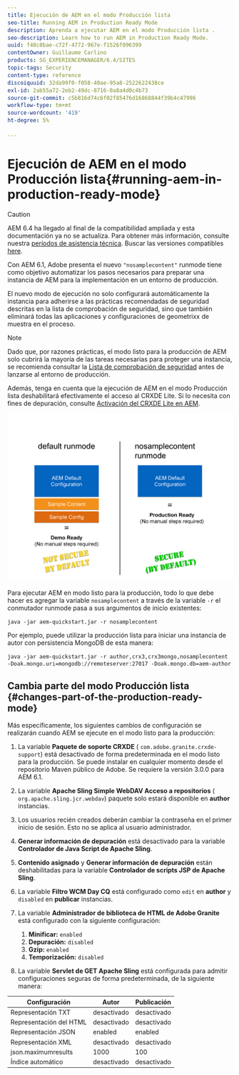 ```yaml
---
title: Ejecución de AEM en el modo Producción lista
seo-title: Running AEM in Production Ready Mode
description: Aprenda a ejecutar AEM en el modo Producción lista .
seo-description: Learn how to run AEM in Production Ready Mode.
uuid: f48c8bae-c72f-4772-967e-f1526f096399
contentOwner: Guillaume Carlino
products: SG_EXPERIENCEMANAGER/6.4/SITES
topic-tags: Security
content-type: reference
discoiquuid: 32da99f0-f058-40ae-95a8-2522622438ce
exl-id: 2ab55a72-2eb2-49dc-8716-0a8a4d0c4b73
source-git-commit: c5b816d74c6f02f85476d16868844f39b4c47996
workflow-type: tm+mt
source-wordcount: '419'
ht-degree: 5%

---
```


# Ejecución de AEM en el modo Producción lista{#running-aem-in-production-ready-mode}

>[!CAUTION]
>
>AEM 6.4 ha llegado al final de la compatibilidad ampliada y esta documentación ya no se actualiza. Para obtener más información, consulte nuestra [períodos de asistencia técnica](https://helpx.adobe.com/es/support/programs/eol-matrix.html). Buscar las versiones compatibles [here](https://experienceleague.adobe.com/docs/).

Con AEM 6.1, Adobe presenta el nuevo `"nosamplecontent"` runmode tiene como objetivo automatizar los pasos necesarios para preparar una instancia de AEM para la implementación en un entorno de producción.

El nuevo modo de ejecución no solo configurará automáticamente la instancia para adherirse a las prácticas recomendadas de seguridad descritas en la lista de comprobación de seguridad, sino que también eliminará todas las aplicaciones y configuraciones de geometrixx de muestra en el proceso.

>[!NOTE]
>
>Dado que, por razones prácticas, el modo listo para la producción de AEM solo cubrirá la mayoría de las tareas necesarias para proteger una instancia, se recomienda consultar la [Lista de comprobación de seguridad](/help/sites-administering/security-checklist.md) antes de lanzarse al entorno de producción.
>
>Además, tenga en cuenta que la ejecución de AEM en el modo Producción lista deshabilitará efectivamente el acceso al CRXDE Lite. Si lo necesita con fines de depuración, consulte [Activación del CRXDE Lite en AEM](/help/sites-administering/enabling-crxde-lite.md).

![chlimage_1-83](assets/chlimage_1-83.png)

Para ejecutar AEM en modo listo para la producción, todo lo que debe hacer es agregar la variable `nosamplecontent` a través de la variable `-r` el conmutador runmode pasa a sus argumentos de inicio existentes:

```shell
java -jar aem-quickstart.jar -r nosamplecontent
```

Por ejemplo, puede utilizar la producción lista para iniciar una instancia de autor con persistencia MongoDB de esta manera:

```shell
java -jar aem-quickstart.jar -r author,crx3,crx3mongo,nosamplecontent -Doak.mongo.uri=mongodb://remoteserver:27017 -Doak.mongo.db=aem-author
```

## Cambia parte del modo Producción lista {#changes-part-of-the-production-ready-mode}

Más específicamente, los siguientes cambios de configuración se realizarán cuando AEM se ejecute en el modo listo para la producción:

1. La variable **Paquete de soporte CRXDE** ( `com.adobe.granite.crxde-support`) está desactivado de forma predeterminada en el modo listo para la producción. Se puede instalar en cualquier momento desde el repositorio Maven público de Adobe. Se requiere la versión 3.0.0 para AEM 6.1.

1. La variable **Apache Sling Simple WebDAV Acceso a repositorios** ( `org.apache.sling.jcr.webdav`) paquete solo estará disponible en **author** instancias.

1. Los usuarios recién creados deberán cambiar la contraseña en el primer inicio de sesión. Esto no se aplica al usuario administrador.
1. **Generar información de depuración** está desactivado para la variable **Controlador de Java Script de Apache Sling**.

1. **Contenido asignado** y **Generar información de depuración** están deshabilitadas para la variable **Controlador de scripts JSP de Apache Sling**.

1. La variable **Filtro WCM Day CQ** está configurado como `edit` en **author** y `disabled` en **publicar** instancias.

1. La variable **Administrador de biblioteca de HTML de Adobe Granite** está configurado con la siguiente configuración:

   1. **Minificar:** `enabled`
   1. **Depuración:** `disabled`
   1. **Gzip:** `enabled`
   1. **Temporización:** `disabled`

1. La variable **Servlet de GET Apache Sling** está configurada para admitir configuraciones seguras de forma predeterminada, de la siguiente manera:

| **Configuración** | **Autor** | **Publicación** |
|---|---|---|
| Representación TXT | desactivado | desactivado |
| Representación del HTML | desactivado | desactivado |
| Representación JSON | enabled | enabled |
| Representación XML | desactivado | desactivado |
| json.maximumresults | 1000 | 100 |
| Índice automático | desactivado | desactivado |
